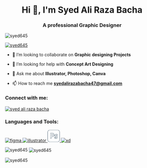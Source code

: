 <h1 align="center">Hi 👋, I'm Syed Ali Raza Bacha</h1>
<h3 align="center">A professional Graphic Designer</h3>

<p align="left"> <img src="https://komarev.com/ghpvc/?username=syed645&label=Profile%20views&color=0e75b6&style=flat" alt="syed645" /> </p>

<p align="left"> <a href="https://github.com/ryo-ma/github-profile-trophy"><img src="https://github-profile-trophy.vercel.app/?username=syed645" alt="syed645" /></a> </p>

- 👯 I’m looking to collaborate on **Graphic designing Projects**

- 🤝 I’m looking for help with **Concept Art Designing**

- 💬 Ask me about **Illustrator, Photoshop, Canva**

- 📫 How to reach me **syedalirazabacha47@gmail.com**

<h3 align="left">Connect with me:</h3>
<p align="left">
<a href="https://fb.com/syed ali raza bacha" target="blank"><img align="center" src="https://raw.githubusercontent.com/rahuldkjain/github-profile-readme-generator/master/src/images/icons/Social/facebook.svg" alt="syed ali raza bacha" height="30" width="40" /></a>
</p>

<h3 align="left">Languages and Tools:</h3>
<p align="left"> <a href="https://www.figma.com/" target="_blank" rel="noreferrer"> <img src="https://www.vectorlogo.zone/logos/figma/figma-icon.svg" alt="figma" width="40" height="40"/> </a> <a href="https://www.adobe.com/in/products/illustrator.html" target="_blank" rel="noreferrer"> <img src="https://www.vectorlogo.zone/logos/adobe_illustrator/adobe_illustrator-icon.svg" alt="illustrator" width="40" height="40"/> </a> <a href="https://www.photoshop.com/en" target="_blank" rel="noreferrer"> <img src="https://raw.githubusercontent.com/devicons/devicon/master/icons/photoshop/photoshop-line.svg" alt="photoshop" width="40" height="40"/> </a> <a href="https://www.adobe.com/products/xd.html" target="_blank" rel="noreferrer"> <img src="https://cdn.worldvectorlogo.com/logos/adobe-xd.svg" alt="xd" width="40" height="40"/> </a> </p>

<p><img align="left" src="https://github-readme-stats.vercel.app/api/top-langs?username=syed645&show_icons=true&locale=en&layout=compact" alt="syed645" /></p>

<p>&nbsp;<img align="center" src="https://github-readme-stats.vercel.app/api?username=syed645&show_icons=true&locale=en" alt="syed645" /></p>

<p><img align="center" src="https://github-readme-streak-stats.herokuapp.com/?user=syed645&" alt="syed645" /></p>
